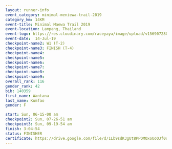 ```yaml
---
layout: runner-info 
event_category: minimal-meniewa-trail-2019 
category_km: 14KM 
event-title: Minimal Maewa Trail 2019 
event-location: Lampang, Thailand 
event-logo: https://res.cloudinary.com/raceyaya/image/upload/v1569072805/logo/minimal-trail_ktnvsp.jpg 
event-date:  14-Jul-19 
checkpoint-name2: W1 (T-2) 
checkpoint-name3: FINISH (T-4) 
checkpoint-name4: 
checkpoint-name5: 
checkpoint-name6: 
checkpoint-name7: 
checkpoint-name8: 
checkpoint-name9: 
overall_rank: 116
gender_rank: 42
bib: 140359
first_name: Wantana
last_name: Kumfao
gender: F

start: Sun, 06-15-00 am
checkpoint2: Sun, 07-26-51 am
checkpoint3: Sun, 09-19-54 am
finish: 3-04-54
status: FINISHER
certificate: https://drive.google.com/file/d/1Lb9sdK3gUt8PPOMOxoUoOJf0ojM8IDx4/view?usp=sharing
---
```

